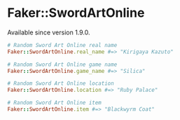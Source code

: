 # Faker::SwordArtOnline

Available since version 1.9.0.

```ruby
# Random Sword Art Online real name
Faker::SwordArtOnline.real_name #=> "Kirigaya Kazuto"

# Random Sword Art Online game name
Faker::SwordArtOnline.game_name #=> "Silica"

# Random Sword Art Online location
Faker::SwordArtOnline.location #=> "Ruby Palace"

# Random Sword Art Online item
Faker::SwordArtOnline.item #=> "Blackwyrm Coat"

```
